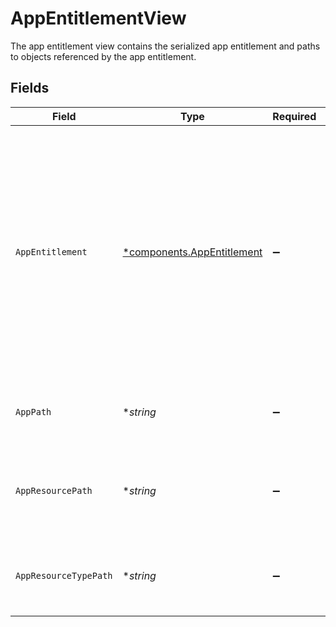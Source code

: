# AppEntitlementView

The app entitlement view contains the serialized app entitlement and paths to objects referenced by the app entitlement.


## Fields

| Field                                                                                                                                                                                                                                                                                                 | Type                                                                                                                                                                                                                                                                                                  | Required                                                                                                                                                                                                                                                                                              | Description                                                                                                                                                                                                                                                                                           |
| ----------------------------------------------------------------------------------------------------------------------------------------------------------------------------------------------------------------------------------------------------------------------------------------------------- | ----------------------------------------------------------------------------------------------------------------------------------------------------------------------------------------------------------------------------------------------------------------------------------------------------- | ----------------------------------------------------------------------------------------------------------------------------------------------------------------------------------------------------------------------------------------------------------------------------------------------------- | ----------------------------------------------------------------------------------------------------------------------------------------------------------------------------------------------------------------------------------------------------------------------------------------------------- |
| `AppEntitlement`                                                                                                                                                                                                                                                                                      | [*components.AppEntitlement](../../models/components/appentitlement.md)                                                                                                                                                                                                                               | :heavy_minus_sign:                                                                                                                                                                                                                                                                                    | The app entitlement represents one permission in a downstream App (SAAS) that can be granted. For example, GitHub Read vs GitHub Write.<br/><br/>This message contains a oneof named max_grant_duration. Only a single field of the following list may be set at a time:<br/>  - durationUnset<br/>  - durationGrant<br/> |
| `AppPath`                                                                                                                                                                                                                                                                                             | **string*                                                                                                                                                                                                                                                                                             | :heavy_minus_sign:                                                                                                                                                                                                                                                                                    | JSONPATH expression indicating the location of the App object in the  array.                                                                                                                                                                                                                          |
| `AppResourcePath`                                                                                                                                                                                                                                                                                     | **string*                                                                                                                                                                                                                                                                                             | :heavy_minus_sign:                                                                                                                                                                                                                                                                                    | JSONPATH expression indicating the location of the App Resource Type object in the expanded array.                                                                                                                                                                                                    |
| `AppResourceTypePath`                                                                                                                                                                                                                                                                                 | **string*                                                                                                                                                                                                                                                                                             | :heavy_minus_sign:                                                                                                                                                                                                                                                                                    | JSONPATH expression indicating the location of the App Resource object in the  array.                                                                                                                                                                                                                 |